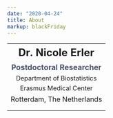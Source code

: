 ```yaml
---
date: "2020-04-24"
title: About
markup: blackFriday
---
```


<table style="text-align:center; width:100%;">
  <tr style="font-size:18pt;">
    <th>Dr. Nicole Erler</th> 
  </tr>
  <tr style="font-weight:bold;font-size:13pt;color:#485167">
    <td>Postdoctoral Researcher</td>
  </tr>
  <tr style="font-size:11pt;">
    <td>Department of Biostatistics</td>
  </tr>
  <tr style="font-size:11pt;">
    <td>Erasmus Medical Center</td>
  </tr>
    <td>Rotterdam, The Netherlands</td>
  </tr>
  <tr style="font-size:24pt;">
    <td> <a href="https://twitter.com/N_Erler" target="_blank">
         <i class="fa fa-twitter-square fa-fw" style="color:#485167;"></i></a>
          <a href="https://github.com/NErler" target="_blank">
         <i class="fa fa-github-square fa-fw" style="color:#485167;"></i></a>
          <a href="https://nerler.com" target="_blank">
         <i class="fa fa-globe fa-fw" style="color:#485167;"></i></a>
    </td>
  </tr>
</table>
